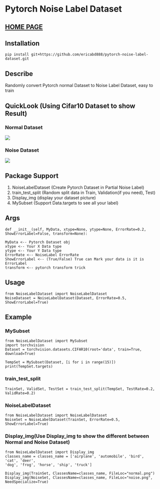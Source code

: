 
# Pytorch Noise Label Dataset
## <a href="https://ericabd888.github.io/pytorch-noise-label-dataset/" target="_blank">HOME PAGE</a>
## Installation
```bash=
pip install git+https://github.com/ericabd888/pytorch-noise-label-dataset.git
```
## Describe 
Randomly convert Pytorch normal Dataset to Noise Label Dataset, easy to train
## QuickLook (Using Cifar10 Dataset to show Result)
### Normal Dataset
![](https://i.imgur.com/DAIwzeU.png)
### Noise Dataset
![](https://i.imgur.com/RsDw9Gn.png)
## Package Support
1. NoiseLabelDataset (Create Pytorch Dataset in Partial Noise Label)
2. train_test_split (Random split data in Train, Validation(if you need), Test)
3. Display_img (display your dataset picture)
4. MySubset (Support Data.targets to see all your label)
## Args

```python=
def __init__(self, MyData, xtype=None, ytype=None, ErrorRate=0.2, ShowErrorLabel=False, transform=None): 

MyData <-- Pytorch Dataset obj
xtype <-- Your X Data type
ytype <-- Your Y Data type
ErrorRate <-- NoiseLabel ErrorRate
ShowErrorLabel <-- (True/False) True can Mark your data is it is ErrorLabel
transform <-- pytorch transform trick
```

## Usage

```python=
from NoiseLabelDataset import NoiseLabelDataset
NoiseDataset = NoiseLabelDataset(Dataset, ErrorRate=0.5, ShowErrorLabel=True)
```
## Example
### MySubset

```python=
from NoiseLabelDataset import MySubset
import torchvision
Dataset = torchvision.datasets.CIFAR10(root='data', train=True, download=True)

TempSet = MySubset(Dataset, [i for i in range(15)])
print(TempSet.targets)
```
### train_test_split

```python=
TrainSet, ValidSet, TestSet = train_test_split(TempSet, TestRate=0.2, ValidRate=0.2)
```
### NoiseLabelDataset

```python=
from NoiseLabelDataset import NoiseLabelDataset
NoiseSet = NoiseLabelDataset(TrainSet, ErrorRate=0.5, ShowErrorLabel=True)
```
### Display_img(Use Display_img to show the different between Normal and Noise Dataset)

```python=
from NoiseLabelDataset import Display_img
classes_name = classes_name = ['airplane', 'automobile', 'bird', 'cat', 'deer', 
'dog', 'frog', 'horse', 'ship', 'truck']

Display_img(TrainSet, ClassesName=classes_name, FileLoc="normal.png")
Display_img(NoiseSet, ClassesName=classes_name, FileLoc="noise.png", NeedSpecialize=True)
```
